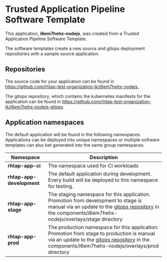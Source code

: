 # Trusted Application Pipeline Software Template

This application, **i6em7hehx-nodejs**, was created from a Trusted Application Pipeline Software Template.

The software templates create a new source and gitops deployment repositories with a sample source application. 

## Repositories

The source code for your application can be found in [https://github.com/rhtap-test-organization-jk/i6em7hehx-nodejs ](https://github.com/rhtap-test-organization-jk/i6em7hehx-nodejs ).
 
The gitops repository, which contains the kubernetes manifests for the application can be found in 
[https://github.com/rhtap-test-organization-jk/i6em7hehx-nodejs-gitops ](https://github.com/rhtap-test-organization-jk/i6em7hehx-nodejs-gitops ) 

## Application namespaces 

The default application will be found in the following namespaces. Applications can be deployed into unique namespaces or multiple software templates can also bet generated into the same group namespaces.  

|  Namespace   |  Description   |  
| -------- | -------- |
| **rhtap-app-ci** | The namespace used for CI workloads |
| **rhtap-app-development** | The default application during development. Every build will be deployed to this namespace for testing. |
| **rhtap-app-stage** | The staging namespace for this application. Promotion from development to stage is manual via an update to the [gitops repository](https://github.com/rhtap-test-organization-jk/i6em7hehx-nodejs-gitops ) in the components/i6em7hehx-nodejs/overlays/stage directory |
| **rhtap-app-prod** | The production namespace for this application. Promotion from stage to production is manual via an update to the [gitops repository](https://github.com/rhtap-test-organization-jk/i6em7hehx-nodejs-gitops ) in the components/i6em7hehx-nodejs/overlays/prod directory |